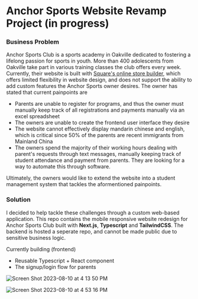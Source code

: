 # Anchor Sports Website Revamp Project (in progress) 

### Business Problem 
Anchor Sports Club is a sports academy in Oakville dedicated to fostering a lifelong passion for sports in youth. More than 400 adolescents from Oakville take part in various training classes the club offers every week. Currently, their website is built with [Square's online store builder](https://squareup.com/ca/en/online-store), which offers limited flexibility in website design, and does not support the ability to add custom features the Anchor Sports owner desires. The owner has stated that current painpoints are
* Parents are unable to register for programs, and thus the owner must manually keep track of all registrations and payments manually via an excel spreadsheet
* The owners are unable to create the frontend user interface they desire
* The website cannot effectively display mandarin chinese and english, which is critical since 50% of the parents are recent immigrants from Mainland China
* The owners spend the majority of their working hours dealing with parent's requests through text messages, manually keeping track of student attendance and payment from parents. They are looking for a way to automate this through software.

Ultimately, the owners would like to extend the website into a student management system that tackles the aformentioned painpoints. 


### Solution
I decided to help tackle these challenges through a custom web-based application. This repo contains the mobile responsive website redesign for Anchor Sports Club built with **Next.js**, **Typescript** and **TailwindCSS**. The backend is hosted a seperate repo, and cannot be made public due to sensitive business logic.  

Currently building (frontend)
 - Reusable Typescript + React component
 - The signup/login flow for parents


![Screen Shot 2023-08-10 at 4 13 50 PM](https://github.com/Boyazhang1/anchorsports/assets/82241706/1e894961-75a4-4c85-b36b-86f8cd55de8f)

![Screen Shot 2023-08-10 at 4 53 16 PM](https://github.com/Boyazhang1/anchorsports/assets/82241706/e462610d-cadb-47d6-be79-f6a687d2b3c4)


